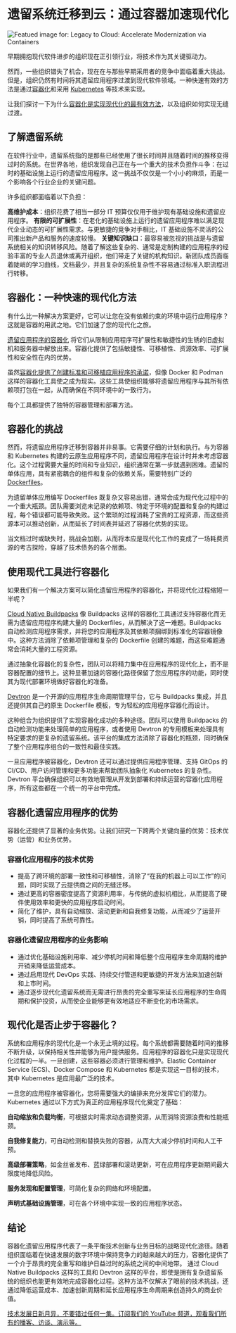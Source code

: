 # 遗留系统迁移到云：通过容器加速现代化
![Featued image for: Legacy to Cloud: Accelerate Modernization via Containers](https://cdn.thenewstack.io/media/2025/04/950995af-modernization-1024x576.jpg)

早期拥抱现代软件进步的组织现在正引领行业，将技术作为其关键驱动力。

然而，一些组织错失了机会，现在在与那些早期采用者的竞争中面临着重大挑战。但是，组织仍然有时间将其遗留应用程序过渡到现代软件领域。一种快速有效的方法是通过[容器化](https://thenewstack.io/introduction-to-containers/)和采用 [Kubernetes](https://thenewstack.io/kubernetes/) 等技术来实现。

让我们探讨一下为什么[容器化是实现现代化的最有效方法](https://thenewstack.io/containers/)，以及组织如何实现无缝过渡。

## 了解遗留系统
在软件行业中，遗留系统指的是那些已经使用了很长时间并且随着时间的推移变得过时的系统。在世界各地，组织发现自己正在与一个重大的技术负担作斗争：在过时的基础设施上运行的遗留应用程序。这一挑战不仅仅是一个小小的麻烦，而是一个影响各个行业企业的关键问题。

许多组织都面临着以下负担：

**高维护成本**：组织花费了相当一部分 IT 预算仅仅用于维护现有基础设施和遗留应用程序。
**有限的可扩展性**：在老化的基础设施上运行的遗留应用程序难以满足现代企业动态的可扩展性需求。与更敏捷的竞争对手相比，IT 基础设施不灵活的公司推出新产品和服务的速度较慢。
**关键知识缺口**：最容易被忽视的挑战是与遗留系统相关的知识转移风险。随着了解这些复杂的、通常是定制构建的应用程序的经验丰富的专业人员退休或离开组织，他们带走了关键的机构知识。新团队成员面临着陡峭的学习曲线，文档最少，并且复杂的系统复杂性不容易通过标准入职流程进行转移。

## 容器化：一种快速的现代化方法
有什么比一种解决方案更好，它可以让您在没有依赖约束的环境中运行应用程序？这就是容器的用武之地。它们加速了您的现代化之旅。

[遗留应用程序的容器化](https://thenewstack.io/containerize-legacy-applications-not/) 将它们从限制应用程序可扩展性和敏捷性的生锈的旧虚拟机和服务器中解放出来。容器化提供了包括敏捷性、可移植性、资源效率、可扩展性和安全性在内的优势。

虽然[容器化提供了创建标准和可移植应用程序的承诺](https://thenewstack.io/how-cloud-native-serverless-can-breath-new-life-into-legacy-apps/)，但像 Docker 和 Podman 这样的容器化工具使之成为现实。这些工具使组织能够将遗留应用程序与其所有依赖项打包在一起，从而确保在不同环境中的一致行为。

每个工具都提供了独特的容器管理和部署方法。

## 容器化的挑战
然而，将遗留应用程序迁移到容器并非易事。它需要仔细的计划和执行。与为容器和 Kubernetes 构建的云原生应用程序不同，遗留应用程序在设计时并未考虑容器化。这个过程需要大量的时间和专业知识，组织通常在第一步就遇到困难。遗留的单体应用，具有紧密耦合的组件和复杂的依赖关系，需要特别广泛的 [Dockerfiles](https://thenewstack.io/docker-basics-how-to-use-dockerfiles/)。

为遗留单体应用编写 Dockerfiles 既复杂又容易出错，通常会成为现代化过程中的一个重大瓶颈。团队需要浏览未记录的依赖项、特定于环境的配置和复杂的构建过程，每个错误都可能导致失败。这个繁琐的过程消耗了宝贵的工程资源，而这些资源本可以推动创新，从而延长了时间表并延迟了容器化优势的实现。

当文档过时或缺失时，挑战会加剧，从而将本应是现代化工作的变成了一场耗费资源的考古探险，穿越了技术债务的各个层面。

## 使用现代工具进行容器化
如果我们有一个解决方案可以简化遗留应用程序的容器化，并将现代化过程缩短一半呢？

[Cloud Native Buildpacks](https://github.com/buildpacks)
像 Buildpacks 这样的容器化工具通过支持容器化而无需为遗留应用程序构建大量的 Dockerfiles，从而解决了这一难题。Buildpacks 自动检测应用程序需求，并将您的应用程序及其依赖项捆绑到标准化的容器镜像中。这种方法消除了依赖项管理和复杂的 Dockerfile 创建的难题，而这些难题通常会消耗大量的工程资源。

通过抽象化容器化的复杂性，团队可以将精力集中在应用程序的现代化上，而不是容器配置的细节上。这种显著加速的容器化路径保留了您应用程序的功能，同时使其为现代部署环境做好容器化的准备。

[Devtron](https://github.com/devtron-labs/devtron) 是一个开源的应用程序生命周期管理平台，它与 Buildpacks 集成，并且还提供其自己的原生 Dockerfile 模板，专为轻松的应用程序容器化而设计。

这种组合为组织提供了实现容器化成功的多种途径。团队可以使用 Buildpacks 的自动检测功能来处理简单的应用程序，或者使用 Devtron 的专用模板来处理具有特定要求的更复杂的遗留系统。该平台的集成方法消除了容器化的瓶颈，同时确保了整个应用程序组合的一致性和最佳实践。

一旦应用程序被容器化，Devtron 还可以通过提供应用程序管理、支持 GitOps 的 CI/CD、用户访问管理和更多功能来帮助团队抽象化 Kubernetes 的复杂性。Devtron 平台确保组织可以有效地管理从开发到部署和持续运营的容器化应用程序，所有这些都在一个统一的平台中完成。

## 容器化遗留应用程序的优势

容器化还提供了显著的业务优势。让我们研究一下跨两个关键向量的优势：技术优势（运营）和业务优势。

### 容器化应用程序的技术优势

- 提高了跨环境的部署一致性和可移植性，消除了“在我的机器上可以工作”的问题，同时实现了云提供商之间的无缝迁移。
- 通过更高的容器密度提高了资源利用率，与传统的虚拟机相比，从而提高了硬件使用效率和更快的应用程序启动时间。
- 简化了维护，具有自动缩放、滚动更新和自我修复功能，从而减少了运营开销，同时提高了系统可靠性。

### 容器化遗留应用程序的业务影响

- 通过优化基础设施利用率、减少停机时间和降低整个应用程序生命周期的维护开销来降低运营成本。
- 通过启用现代 DevOps 实践、持续交付管道和更敏捷的开发方法来加速创新和上市时间。
- 通过逐步现代化遗留系统而无需进行昂贵的完全重写来延长应用程序的生命周期和保护投资，从而使企业能够更有效地适应不断变化的市场需求。

## 现代化是否止步于容器化？

系统和应用程序的现代化是一个永无止境的过程。每个系统都需要随着时间的推移不断升级，以保持相关性并能够为用户提供服务。应用程序的容器化只是实现现代化过程的一半。一旦创建，这些容器必须进行管理和维护。Elastic Container Service (ECS)、Docker Compose 和 Kubernetes 都是实现这一目标的技术，其中 Kubernetes 是应用最广泛的技术。

一旦您的应用程序被容器化，您将需要强大的编排来充分发挥它们的潜力。Kubernetes 通过以下方式为真正的应用程序现代化奠定了基础：

**自动缩放和负载均衡**，可根据实时需求动态调整资源，从而消除资源浪费和性能瓶颈。

**自我修复能力**，可自动检测和替换失败的容器，从而大大减少停机时间和人工干预。

**高级部署策略**，如金丝雀发布、蓝绿部署和滚动更新，可在应用程序更新期间最大限度地降低风险。

**服务发现和配置管理**，可简化复杂的网络和环境配置。

**声明式基础设施管理**，可在各个环境中实现一致的应用程序状态。

## 结论

容器化遗留应用程序代表了一条平衡技术创新与业务目标的战略现代化途径。随着组织面临着在快速发展的数字环境中保持竞争力的越来越大的压力，容器化提供了一个介于昂贵的完全重写和维护日益过时的系统之间的中间地带。
通过 Cloud Native Buildpacks 这样的工具和 Devtron 这样的平台，即使是拥有复杂遗留系统的组织也能更有效地完成容器化过程。这种方法不仅解决了眼前的技术挑战，还通过降低运营成本、加速创新周期和延长应用程序生命周期来创造持久的商业价值。

[技术发展日新月异，不要错过任何一集。订阅我们的 YouTube 频道，观看我们所有的播客、访谈、演示等。](https://youtube.com/thenewstack?sub_confirmation=1)
